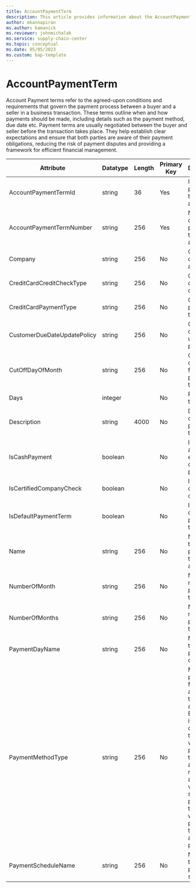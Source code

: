 ```yaml
---
title: AccountPaymentTerm
description: This article provides information about the AccountPaymentTerm entity.
author: mkannapiran
ms.author: kamanick
ms.reviewer: johnmichalak
ms.service: supply-chain-center
ms.topic: conceptual
ms.date: 05/05/2023
ms.custom: bap-template
---
```


# **AccountPaymentTerm**

Account Payment terms refer to the agreed-upon conditions and requirements that govern the payment process between a buyer and a seller in a business transaction. These terms outline when and how payments should be made, including details such as the payment method, due date etc. Payment terms are usually negotiated between the buyer and seller before the transaction takes place. They help establish clear expectations and ensure that both parties are aware of their payment obligations, reducing the risk of payment disputes and providing a framework for efficient financial management.


|	Attribute	|	Datatype	|	Length	|	Primary Key	|	Description	|
|---------------|--------|------|----------|-----------|
|	AccountPaymentTermId	|	string	|	36	|	Yes	|	Id of the payment term for the account	|
|	AccountPaymentTermNumber	|	string	|	256	|	Yes	|	Number or code of the payment term for the account	|
|	Company	|	string	|	256	|	No	|	Company of the account	|
|	CreditCardCreditCheckType	|	string	|	256	|	No	|	Credit card credit check type	|
|	CreditCardPaymentType	|	string	|	256	|	No	|	Credit card payment type	|
|	CustomerDueDateUpdatePolicy	|	string	|	256	|	No	|	Customer due date update policy	|
|	CutOffDayOfMonth	|	string	|	256	|	No	|	Cut off day of month for payment term	|
|	Days	|	integer	|		|	No	|	Payment term days	|
|	Description	|	string	|	4000	|	No	|	Description of the payment term	|
|	IsCashPayment	|	boolean	|		|	No	|	Is the account enabled for cash payment	|
|	IsCertifiedCompanyCheck	|	boolean	|		|	No	|	Is certified company check	|
|	IsDefaultPaymentTerm	|	boolean	|		|	No	|	Is this a default payment term	|
|	Name	|	string	|	256	|	No	|	Name of the payment term for account	|
|	NumberOfMonth	|	string	|	256	|	No	|	Number of month for payment terms	|
|	NumberOfMonths	|	string	|	256	|	No	|	Number of months for payment terms	|
|	PaymentDayName	|	string	|	256	|	No	|	Name of the payment day	|
|	PaymentMethodType	|	string	|	256	|	No	|	Method of payment for this account or to this account. Example if it s a customer then it would be payment terms for accounts receivables and if it s a vendor or service provider then it would be payment terms for accounts payables	|
|	PaymentScheduleName	|	string	|	256	|	No	|	Name of the payment schedule	|
